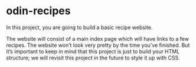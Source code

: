 # odin-recipes
In this project, you are going to build a basic recipe website.

The website will consist of a main index page which will have links to a few recipes. The website won’t look very pretty by the time you’ve finished.
But it’s important to keep in mind that this project is just to build your HTML structure; we will revisit this project in the future to style it up with CSS.